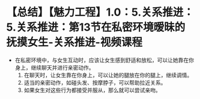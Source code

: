 # 【总结】【魅力工程】1.0：5.关系推进：5.关系推进：第13节在私密环境暧昧的抚摸女生-关系推进-视频课程

-   在私密环境中，与女生互动时，应该让女生感到舒适和放松，可以让她靠在你身上，继续聊天并进行亲密动作。
    1.  在聊天时，让女生靠在你身上，可以让她的腿放在你的腿上，继续调情。
    2.  适当的亲密动作，如碰头发、按摩脖子，可以帮助拉近关系。
    3.  如果女生对这些行为都接受并服从，那么就可以尝试亲吻。